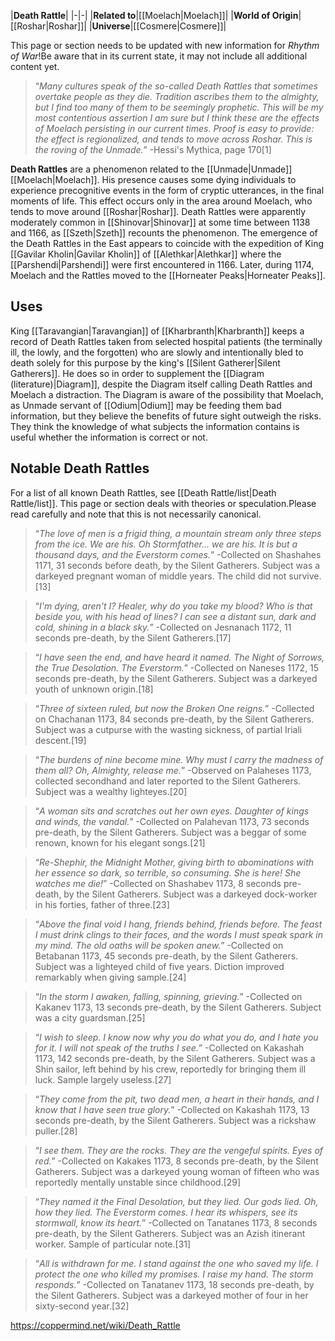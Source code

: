 |**Death Rattle**|
|-|-|
|**Related to**|[[Moelach\|Moelach]]|
|**World of Origin**|[[Roshar\|Roshar]]|
|**Universe**|[[Cosmere\|Cosmere]]|

This page or section needs to be updated with new information for *Rhythm of War*!Be aware that in its current state, it may not include all additional content yet.

>“*Many cultures speak of the so-called Death Rattles that sometimes overtake people as they die. Tradition ascribes them to the almighty, but I find too many of them to be seemingly prophetic. This will be my most contentious assertion I am sure but I think these are the effects of Moelach persisting in our current times. Proof is easy to provide: the effect is regionalized, and tends to move across Roshar. This is the roving of the Unmade.*”
\-Hessi's Mythica, page 170[1]


**Death Rattles** are a phenomenon related to the [[Unmade\|Unmade]] [[Moelach\|Moelach]]. His presence causes some dying individuals to experience precognitive events in the form of cryptic utterances, in the final moments of life. This effect occurs only in the area around Moelach, who tends to move around [[Roshar\|Roshar]]. Death Rattles were apparently moderately common in [[Shinovar\|Shinovar]] at some time between 1138 and 1166, as [[Szeth\|Szeth]] recounts the phenomenon. The emergence of the Death Rattles in the East appears to coincide with the expedition of King [[Gavilar Kholin\|Gavilar Kholin]] of [[Alethkar\|Alethkar]] where the [[Parshendi\|Parshendi]] were first encountered in 1166. Later, during 1174, Moelach and the Rattles moved to the [[Horneater Peaks\|Horneater Peaks]].

## Uses
King [[Taravangian\|Taravangian]] of [[Kharbranth\|Kharbranth]] keeps a record of Death Rattles taken from selected hospital patients (the terminally ill, the lowly, and the forgotten) who are slowly and intentionally bled to death solely for this purpose by the king's [[Silent Gatherer\|Silent Gatherers]]. He does so in order to supplement the [[Diagram (literature)\|Diagram]], despite the Diagram itself calling Death Rattles and Moelach a distraction. The Diagram is aware of the possibility that Moelach, as Unmade servant of [[Odium\|Odium]] may be feeding them bad information, but they believe the benefits of future sight outweigh the risks. They think the knowledge of what subjects the information contains is useful whether the information is correct or not.

## Notable Death Rattles
For a list of all known Death Rattles, see [[Death Rattle/list\|Death Rattle/list]].
This page or section deals with theories or speculation.Please read carefully and note that this is not necessarily canonical.

>“*The love of men is a frigid thing, a mountain stream only three steps from the ice. We are his. Oh Stormfather... we are his. It is but a thousand days, and the Everstorm comes.*”
\-Collected on Shashahes 1171, 31 seconds before death, by the Silent Gatherers. Subject was a darkeyed pregnant woman of middle years. The child did not survive.[13]





>“*I'm dying, aren't I? Healer, why do you take my blood? Who is that beside you, with his head of lines? I can see a distant sun, dark and cold, shining in a black sky.*”
\-Collected on Jesnanach 1172, 11 seconds pre-death, by the Silent Gatherers.[17]





>“*I have seen the end, and have heard it named. The Night of Sorrows, the True Desolation. The Everstorm.*”
\-Collected on Naneses 1172, 15 seconds pre-death, by the Silent Gatherers. Subject was a darkeyed youth of unknown origin.[18]




>“*Three of sixteen ruled, but now the Broken One reigns.*”
\-Collected on Chachanan 1173, 84 seconds pre-death, by the Silent Gatherers. Subject was a cutpurse with the wasting sickness, of partial Iriali descent.[19]





>“*The burdens of nine become mine. Why must I carry the madness of them all? Oh, Almighty, release me.*”
\-Observed on Palaheses 1173, collected secondhand and later reported to the Silent Gatherers. Subject was a wealthy lighteyes.[20]





>“*A woman sits and scratches out her own eyes. Daughter of kings and winds, the vandal.*”
\-Collected on Palahevan 1173, 73 seconds pre-death, by the Silent Gatherers. Subject was a beggar of some renown, known for his elegant songs.[21]





>“*Re-Shephir, the Midnight Mother, giving birth to abominations with her essence so dark, so terrible, so consuming. She is here! She watches me die!*”
\-Collected on Shashabev 1173, 8 seconds pre-death, by the Silent Gatherers. Subject was a darkeyed dock-worker in his forties, father of three.[23]





>“*Above the final void I hang, friends behind, friends before. The feast I must drink clings to their faces, and the words I must speak spark in my mind. The old oaths will be spoken anew.*”
\-Collected on Betabanan 1173, 45 seconds pre-death, by the Silent Gatherers. Subject was a lighteyed child of five years. Diction improved remarkably when giving sample.[24]





>“*In the storm I awaken, falling, spinning, grieving.*”
\-Collected on Kakanev 1173, 13 seconds pre-death, by the Silent Gatherers. Subject was a city guardsman.[25]





>“*I wish to sleep. I know now why you do what you do, and I hate you for it. I will not speak of the truths I see.*”
\-Collected on Kakashah 1173, 142 seconds pre-death, by the Silent Gatherers. Subject was a Shin sailor, left behind by his crew, reportedly for bringing them ill luck. Sample largely useless.[27]





>“*They come from the pit, two dead men, a heart in their hands, and I know that I have seen true glory.*”
\-Collected on Kakashah 1173, 13 seconds pre-death, by the Silent Gatherers. Subject was a rickshaw puller.[28]





>“*I see them. They are the rocks. They are the vengeful spirits. Eyes of red.*”
\-Collected on Kakakes 1173, 8 seconds pre-death, by the Silent Gatherers. Subject was a darkeyed young woman of fifteen who was reportedly mentally unstable since childhood.[29]





>“*They named it the Final Desolation, but they lied. Our gods lied. Oh, how they lied. The Everstorm comes. I hear its whispers, see its stormwall, know its heart.*”
\-Collected on Tanatanes 1173, 8 seconds pre-death, by the Silent Gatherers. Subject was an Azish itinerant worker. Sample of particular note.[31]





>“*All is withdrawn for me. I stand against the one who saved my life. I protect the one who killed my promises. I raise my hand. The storm responds.*”
\-Collected on Tanatanev 1173, 18 seconds pre-death, by the Silent Gatherers. Subject was a darkeyed mother of four in her sixty-second year.[32]





https://coppermind.net/wiki/Death_Rattle